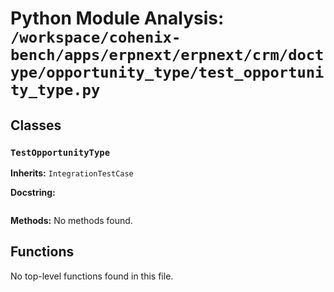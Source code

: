 # Python Module Analysis: `/workspace/cohenix-bench/apps/erpnext/erpnext/crm/doctype/opportunity_type/test_opportunity_type.py`

## Classes

### `TestOpportunityType`
**Inherits:** `IntegrationTestCase`


**Docstring:**
```

```

**Methods:**
No methods found.




## Functions

No top-level functions found in this file.
